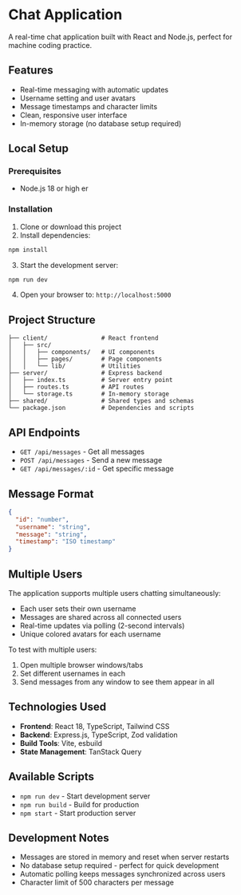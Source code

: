 # Chat Application

A real-time chat application built with React and Node.js, perfect for machine coding practice.

## Features

- Real-time messaging with automatic updates
- Username setting and user avatars
- Message timestamps and character limits
- Clean, responsive user interface
- In-memory storage (no database setup required)

## Local Setup

### Prerequisites
- Node.js 18 or high er

### Installation

1. Clone or download this project
2. Install dependencies:
```bash
npm install
```

3. Start the development server:
```bash
npm run dev
```

4. Open your browser to: `http://localhost:5000`

## Project Structure

```
├── client/               # React frontend
│   ├── src/
│   │   ├── components/   # UI components
│   │   ├── pages/        # Page components
│   │   └── lib/          # Utilities
├── server/               # Express backend
│   ├── index.ts          # Server entry point
│   ├── routes.ts         # API routes
│   └── storage.ts        # In-memory storage
├── shared/               # Shared types and schemas
└── package.json          # Dependencies and scripts
```

## API Endpoints

- `GET /api/messages` - Get all messages
- `POST /api/messages` - Send a new message
- `GET /api/messages/:id` - Get specific message

## Message Format

```json
{
  "id": "number",
  "username": "string", 
  "message": "string",
  "timestamp": "ISO timestamp"
}
```

## Multiple Users

The application supports multiple users chatting simultaneously:

- Each user sets their own username
- Messages are shared across all connected users
- Real-time updates via polling (2-second intervals)
- Unique colored avatars for each username

To test with multiple users:
1. Open multiple browser windows/tabs
2. Set different usernames in each
3. Send messages from any window to see them appear in all

## Technologies Used

- **Frontend**: React 18, TypeScript, Tailwind CSS
- **Backend**: Express.js, TypeScript, Zod validation
- **Build Tools**: Vite, esbuild
- **State Management**: TanStack Query

## Available Scripts

- `npm run dev` - Start development server
- `npm run build` - Build for production
- `npm start` - Start production server

## Development Notes

- Messages are stored in memory and reset when server restarts
- No database setup required - perfect for quick development
- Automatic polling keeps messages synchronized across users
- Character limit of 500 characters per message